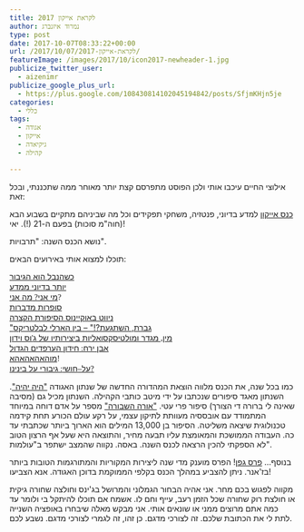 ```yaml
---
title: לקראת אייקון 2017
author: נמרוד איזנברג
type: post
date: 2017-10-07T08:33:22+00:00
url: /2017/10/07/לקראת-אייקון-2017/
featureImage: /images/2017/10/icon2017-newheader-1.jpg
publicize_twitter_user:
  - aizenimr
publicize_google_plus_url:
  - https://plus.google.com/108430814102045194842/posts/SfjmKHjn5je
categories:
  - כללי
tags:
  - אגודה
  - אייקון
  - גיקיאדה
  - קהילה

---
```

אילוצי החיים עיכבו אותי ולכן הפוסט מתפרסם קצת יותר מאוחר ממה שתכננתי, ובכל זאת:

[כנס אייקון][1] למדע בדיוני, פנטזיה, משחקי תפקידים וכל מה שביניהם מתקיים בשבוע הבא (חוה"מ סוכות) בפעם ה-21 (!). יאי!

נושא הכנס השנה: "תרבויות".

תוכלו למצוא אותי באירועים הבאים:

[<span lang="he-IL">כשהנבל הוא הגיבור</span>][2]<span style="font-family:Liberation Serif, serif;"><span lang="en-US"><br /> </span></span>[<span lang="he-IL">יותר בדיוני ממדע</span>][3]<span style="font-family:Liberation Serif, serif;"><span lang="en-US"><br /> </span></span>[<span lang="he-IL">מי אני</span><span style="font-family:Liberation Serif, serif;"><span lang="en-US">? </span></span><span lang="he-IL">מה אני</span>][4]<span style="font-family:Liberation Serif, serif;"><span lang="en-US">?<br /> </span></span>[<span lang="he-IL">סופרות מדברות</span>][5]<span style="font-family:Liberation Serif, serif;"><span lang="en-US"><br /> </span></span>[<span lang="he-IL">ניווט באוקיינוס הסיפורת הקצרה</span>][6]<span style="font-family:Liberation Serif, serif;"><span lang="en-US"><br /> </span></span><span lang="en-US"><a href="http://program.iconfestival.org.il/icon2017/sessions/%D7%92%D7%91%D7%A8%D7%AA-%D7%94%D7%A9%D7%AA%D7%92%D7%A2%D7%AA-%E2%80%93-%D7%91%D7%99%D7%9F-%D7%94%D7%90%D7%A8%D7%9C%D7%99-%D7%9C%D7%91%D7%9C%D7%98%D7%A8%D7%99%D7%A7%D7%A1">"גברת, השתגעת?!" – בין הארלי לבלטריקס</a></span><span style="font-family:Liberation Serif, serif;"><span lang="en-US"><br /> </span></span>[<span lang="he-IL">מין</span><span style="font-family:Liberation Serif, serif;"><span lang="en-US">, </span></span><span lang="he-IL">מגדר ומולטיסקסואליות ביצירותיו של ג</span><span style="font-family:Liberation Serif, serif;"><span lang="en-US">'</span></span><span lang="he-IL">וס וידון</span>][7]<span style="font-family:Liberation Serif, serif;"><span lang="en-US"><br /> </span></span>[<span lang="he-IL">אבן ירח</span><span style="font-family:Liberation Serif, serif;"><span lang="en-US">: </span></span><span lang="he-IL">חידון הערפדים הגדול</span>][8]<span style="font-family:Liberation Serif, serif;"><span lang="en-US"><br /> </span></span>[<span lang="he-IL">מוהאהאהאהא</span>][9]<span style="font-family:Liberation Serif, serif;"><span lang="en-US">!<br /> </span></span>[<span lang="he-IL">על</span><span style="font-family:Liberation Serif, serif;"><span lang="en-US">&#8211;</span></span><span lang="he-IL">חושי</span><span style="font-family:Liberation Serif, serif;"><span lang="en-US">: </span></span><span lang="he-IL">גיבורי על בינינו</span><span style="font-family:Liberation Serif, serif;"><span lang="en-US">? </span></span>][10]

כמו בכל שנה, את הכנס מלווה הוצאת המהדורה החדשה של שנתון האגודה ["היה יהיה"][11]. השנתון מאגד סיפורים שנכתבו על ידי מיטב כותבי הקהילה. השנתון מכיל גם (מסיבה שאינה לי ברורה די הצורך) סיפור פרי עטי. ["אורה השבורה"][12] מספר על אדם דוחה במיוחד המתמודד עם אובססיה מעוותת לתיקון עצמי, על רקע עולם הכורע תחת קידמה טכנולוגית שיצאה משליטה. הסיפור בן 13,000 המילים הוא הארוך ביותר שכתבתי עד כה. העבודה הממושכת והמאומצת עליו תבעה מחיר, והתוצאה היא שעל אף הרצון הטוב לא הספקתי להכין הרצאה לכנס השנה. באסה. נקווה שהמצב ישתפר ב"עולמות".

בנוסף&#8230; [פרס גפן][13]! הפרס מוענק מדי שנה ליצירות המקוריות והמתורגמות הטובות ביותר בז'אנר. ניתן להצביע במהלך הכנס בקלפי הממוקמת בדוכן האגודה. אנא הצביעו!

מקווה לפגוש בכם מחר. אני אהיה הבחור הגמלוני והמרושל בג'ינס וחולצה שחורה גיקית או חולצת רוק שחורה שכל הזמן רעב, עייף וחם לו. אשמח אם תוכלו להיתקל בי ולומר עד כמה אתם מרוצים ממני או שונאים אותי. אני מבקש מאלה שיבחרו באופציה השנייה לתת לי את הכתובת שלכם. זה לצורכי מדגם. כן זהו, זה לגמרי לצורכי מדגם. נשבע לכם.

 [1]: http://2017.iconfestival.org.il/
 [2]: http://program.iconfestival.org.il/icon2017/sessions/%D7%9B%D7%A9%D7%94%D7%A0%D7%91%D7%9C-%D7%94%D7%95%D7%90-%D7%94%D7%92%D7%99%D7%91%D7%95%D7%A8
 [3]: http://program.iconfestival.org.il/icon2017/sessions/%D7%99%D7%95%D7%AA%D7%A8-%D7%91%D7%93%D7%99%D7%95%D7%A0%D7%99-%D7%9E%D7%9E%D7%93%D7%A2
 [4]: http://program.iconfestival.org.il/icon2017/sessions/%D7%9E%D7%99-%D7%90%D7%A0%D7%99-%D7%9E%D7%94-%D7%90%D7%A0%D7%99
 [5]: http://program.iconfestival.org.il/icon2017/sessions/%D7%A1%D7%95%D7%A4%D7%A8%D7%95%D7%AA-%D7%9E%D7%93%D7%91%D7%A8%D7%95%D7%AA
 [6]: http://program.iconfestival.org.il/icon2017/sessions/%D7%A0%D7%99%D7%95%D7%95%D7%98-%D7%91%D7%90%D7%95%D7%A7%D7%99%D7%99%D7%A0%D7%95%D7%A1-%D7%94%D7%A1%D7%99%D7%A4%D7%95%D7%A8%D7%AA-%D7%94%D7%A7%D7%A6%D7%A8%D7%94
 [7]: http://program.iconfestival.org.il/icon2017/sessions/%D7%9E%D7%99%D7%9F-%D7%9E%D7%92%D7%93%D7%A8-%D7%95%D7%9E%D7%95%D7%9C%D7%98%D7%99%D7%A1%D7%A7%D7%A1%D7%95%D7%90%D7%9C%D7%99%D7%95%D7%AA-%D7%91%D7%99%D7%A6%D7%99%D7%A8%D7%95%D7%AA%D7%99%D7%95-%D7%A9%D7%9C-%D7%92%D7%95%D7%A1-%D7%95%D7%99%D7%93%D7%95%D7%9F
 [8]: http://program.iconfestival.org.il/icon2017/sessions/%D7%90%D7%91%D7%9F-%D7%99%D7%A8%D7%97-%D7%97%D7%99%D7%93%D7%95%D7%9F-%D7%94%D7%A2%D7%A8%D7%A4%D7%93%D7%99%D7%9D-%D7%94%D7%92%D7%93%D7%95%D7%9C
 [9]: http://program.iconfestival.org.il/icon2017/sessions/%D7%9E%D7%95%D7%94%D7%90%D7%94%D7%90%D7%94%D7%90%D7%94%D7%90
 [10]: http://program.iconfestival.org.il/icon2017/sessions/%D7%A2%D7%9C-%D7%97%D7%95%D7%A9%D7%99-%D7%92%D7%99%D7%91%D7%95%D7%A8%D7%99-%D7%A2%D7%9C-%D7%91%D7%99%D7%A0%D7%99%D7%A0%D7%95
 [11]: http://annual.sf-f.org.il/?cat=13
 [12]: http://annual.sf-f.org.il/?stories=%d7%90%d7%95%d7%a8%d7%94-%d7%94%d7%a9%d7%91%d7%95%d7%a8%d7%94
 [13]: http://geffen.sf-f.org.il/?p=1416